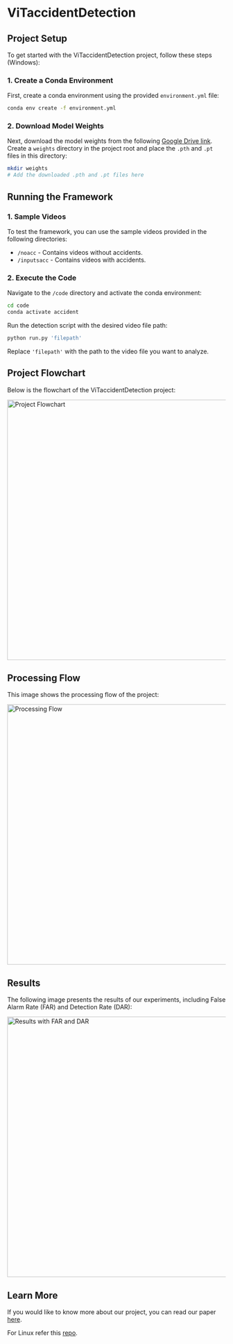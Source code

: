 
# ViTaccidentDetection

## Project Setup

To get started with the ViTaccidentDetection project, follow these steps (Windows):

### 1. Create a Conda Environment

First, create a conda environment using the provided `environment.yml` file:

```bash
conda env create -f environment.yml
```

### 2. Download Model Weights

Next, download the model weights from the following [Google Drive link](https://drive.google.com/file/d/1inIn8DH6It-71b0cD6JD4-eFuClMK60b/view?usp=drive_link). Create a `weights` directory in the project root and place the `.pth` and `.pt` files in this directory:

```bash
mkdir weights
# Add the downloaded .pth and .pt files here
```

## Running the Framework

### 1. Sample Videos

To test the framework, you can use the sample videos provided in the following directories:

- `/noacc` - Contains videos without accidents.
- `/inputsacc` - Contains videos with accidents.

### 2. Execute the Code

Navigate to the `/code` directory and activate the conda environment:

```bash
cd code
conda activate accident
```

Run the detection script with the desired video file path:

```bash
python run.py 'filepath'
```

Replace `'filepath'` with the path to the video file you want to analyze.

## Project Flowchart

Below is the flowchart of the ViTaccidentDetection project:

<img src="https://drive.google.com/uc?id=1rwKqou3WE0tmrKBsCWzuV7eI2UUMRcwM&export=view" alt="Project Flowchart" width="600"/>

## Processing Flow

This image shows the processing flow of the project:

<img src="https://drive.google.com/uc?id=1h9Uwbql1RZrZF2fi3ZgXf4GBz57UToCk&export=view" alt="Processing Flow" width="600"/>

## Results

The following image presents the results of our experiments, including False Alarm Rate (FAR) and Detection Rate (DAR):

<img src="https://drive.google.com/uc?id=19uxbV3ml92DXTb_NwARbp8zvTpBV48pY&export=view" alt="Results with FAR and DAR" width="600"/>

## Learn More

If you would like to know more about our project, you can read our paper [here](https://dx.doi.org/10.21203/rs.3.rs-3903862/v1).

For Linux refer this [repo](https://github.com/ud4yy/ViT-AccidentDetection). 
